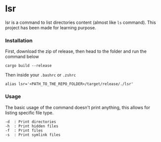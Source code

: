 # lsr

lsr is a command to list directories content (almost like `ls` command). This project has been made for learning purpose.

### Installation

First, download the zip of release, then head to the folder and run the command below
```
cargo build --release
```

Then inside your `.bashrc` or `.zshrc`
```
alias lsr='<PATH_TO_THE_REPO_FOLDER>/target/release/./lsr'
```

### Usage

The basic usage of the command doesn't print anything, this allows for listing specific file type.

```
-d	: Print directories
-h  : Print hidden files
-f  : Print files
-s  : Print symlink files
```
